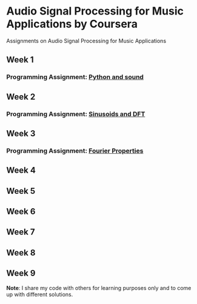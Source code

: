 # Audio Signal Processing for Music Applications by Coursera
Assignments on Audio Signal Processing for Music Applications

## Week 1
### Programming Assignment: [Python and sound](https://github.com/pvardanis/audio-signal-processing-for-music-applications/tree/master/A1)

## Week 2
### Programming Assignment: [Sinusoids and DFT](https://github.com/pvardanis/audio-signal-processing-for-music-applications/tree/master/A2)

## Week 3

### Programming Assignment: [Fourier Properties](https://github.com/pvardanis/audio-signal-processing-for-music-applications/tree/master/A3)

## Week 4

## Week 5

## Week 6

## Week 7

## Week 8

## Week 9

**Note**: I share my code with others for learning purposes only and to come up with different solutions.
